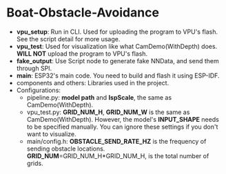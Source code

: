 # Boat-Obstacle-Avoidance

- **vpu_setup**: Run in CLI. Used for uploading the program to VPU's flash. See the script detail for more usage.
- **vpu_test**: Used for visualization like what CamDemo(WithDepth) does. **WILL NOT** upload the program to VPU's flash.
- **fake_output**: Use Script node to generate fake NNData, and send them through SPI.
- **main**: ESP32's main code. You need to build and flash it using ESP-IDF.
- components and others: Libraries used in the project.
- Configurations:
    - pipeline.py: **model path** and **IspScale**, the same as CamDemo(WithDepth).
    - vpu_test.py: **GRID_NUM_H**, **GRID_NUM_W** is the same as CamDemo(WithDepth). However, the model's **INPUT_SHAPE** needs to be specified manually. You can ignore these settings if you don't want to visualize.
    - main/config.h: **OBSTACLE_SEND_RATE_HZ** is the frequency of sending obstacle locations. **GRID_NUM**=GRID_NUM_H*GRID_NUM_H, is the total number of grids.
